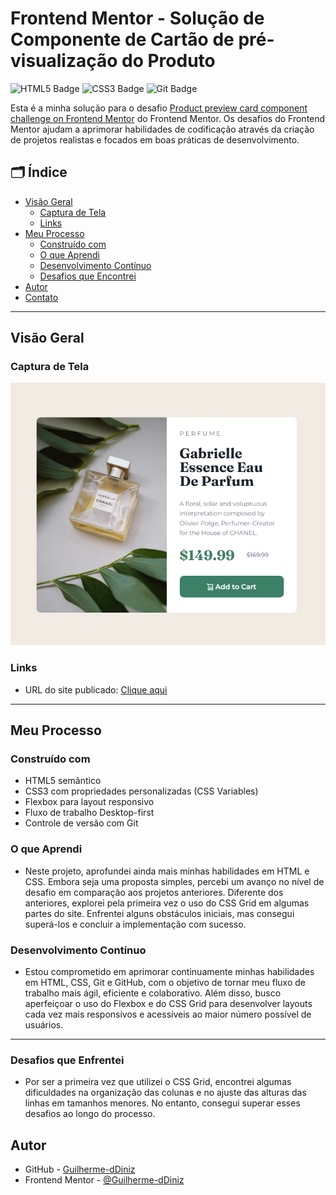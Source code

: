 # Frontend Mentor - Solução de Componente de Cartão de pré-visualização do Produto

![HTML5 Badge](https://img.shields.io/badge/HTML5-E34F26?style=for-the-badge&logo=html5&logoColor=white)
![CSS3 Badge](https://img.shields.io/badge/CSS3-1572B6?style=for-the-badge&logo=css3&logoColor=white)
![Git Badge](https://img.shields.io/badge/Git-F05032?style=for-the-badge&logo=git&logoColor=white)

Esta é a minha solução para o desafio [Product preview card component challenge on Frontend Mentor](https://www.frontendmentor.io/challenges/product-preview-card-component-GO7UmttRfa) do Frontend Mentor. Os desafios do Frontend Mentor ajudam a aprimorar habilidades de codificação através da criação de projetos realistas e focados em boas práticas de desenvolvimento.

## 🗂️ Índice

- [Visão Geral](#visão-geral)
  - [Captura de Tela](#captura-de-tela)
  - [Links](#links)
- [Meu Processo](#meu-processo)
  - [Construído com](#construído-com)
  - [O que Aprendi](#o-que-aprendi)
  - [Desenvolvimento Contínuo](#desenvolvimento-contínuo)
  - [Desafios que Encontrei](#desafios-que-enfrentei)
- [Autor](#autor)
- [Contato](#contato)

---

## Visão Geral 

### Captura de Tela

![alt text](image.png)

### Links

- URL do site publicado: [Clique aqui](https://guilherme-ddiniz.github.io/product-preview-card-component-main/)

---

## Meu Processo 

### Construído com

- HTML5 semântico
- CSS3 com propriedades personalizadas (CSS Variables)
- Flexbox para layout responsivo
- Fluxo de trabalho Desktop-first
- Controle de versão com Git

### O que Aprendi

- Neste projeto, aprofundei ainda mais minhas habilidades em HTML e CSS. Embora seja uma proposta simples, percebi um avanço no nível de desafio em comparação aos projetos anteriores. Diferente dos anteriores, explorei pela primeira vez o uso do CSS Grid em algumas partes do site. Enfrentei alguns obstáculos iniciais, mas consegui superá-los e concluir a implementação com sucesso.

### Desenvolvimento Contínuo

- Estou comprometido em aprimorar continuamente minhas habilidades em HTML, CSS, Git e GitHub, com o objetivo de tornar meu fluxo de trabalho mais ágil, eficiente e colaborativo. Além disso, busco aperfeiçoar o uso do Flexbox e do CSS Grid para desenvolver layouts cada vez mais responsivos e acessíveis ao maior número possível de usuários.

---
### Desafios que Enfrentei

- Por ser a primeira vez que utilizei o CSS Grid, encontrei algumas dificuldades na organização das colunas e no ajuste das alturas das linhas em tamanhos menores. No entanto, consegui superar esses desafios ao longo do processo.

## Autor

- GitHub - [Guilherme-dDiniz](https://github.com/Guilherme-dDiniz)
- Frontend Mentor - [@Guilherme-dDiniz](https://www.frontendmentor.io/profile/Guilherme-dDiniz)

